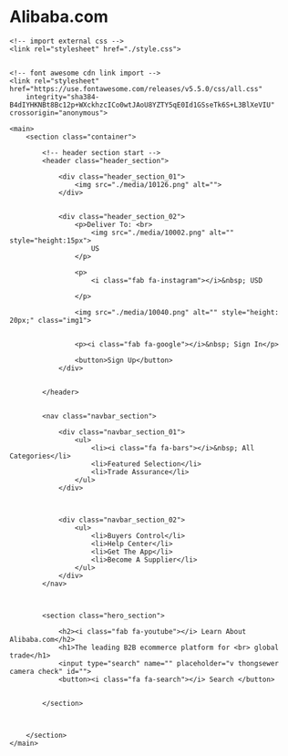 # Alibaba.com

<!DOCTYPE html>
<html lang="en">

<head>
    <meta charset="UTF-8">
    <meta name="viewport" content="width=device-width, initial-scale=1.0">
    <title>Alibaba.com: Manufacturers, Suppliers, Exporters & Importers from the world's largest online B2B marketplace
    </title>
    <link rel="shortcut icon" href="./10001.jpg" type="image/x-icon">


    <!-- import external css -->
    <link rel="stylesheet" href="./style.css">


    <!-- font awesome cdn link import -->
    <link rel="stylesheet" href="https://use.fontawesome.com/releases/v5.5.0/css/all.css"
        integrity="sha384-B4dIYHKNBt8Bc12p+WXckhzcICo0wtJAoU8YZTY5qE0Id1GSseTk6S+L3BlXeVIU" crossorigin="anonymous">

</head>

<body>

    <main>
        <section class="container">

            <!-- header section start -->
            <header class="header_section">

                <div class="header_section_01">
                    <img src="./media/10126.png" alt="">
                </div>


                <div class="header_section_02">
                    <p>Deliver To: <br>
                        <img src="./media/10002.png" alt="" style="height:15px">
                        US
                    </p>

                    <p>
                        <i class="fab fa-instagram"></i>&nbsp; USD

                    </p>

                    <img src="./media/10040.png" alt="" style="height: 20px;" class="img1">


                    <p><i class="fab fa-google"></i>&nbsp; Sign In</p>

                    <button>Sign Up</button>
                </div>


            </header>


            <nav class="navbar_section">

                <div class="navbar_section_01">
                    <ul>
                        <li><i class="fa fa-bars"></i>&nbsp; All Categories</li>
                        <li>Featured Selection</li>
                        <li>Trade Assurance</li>
                    </ul>
                </div>



                <div class="navbar_section_02">
                    <ul>
                        <li>Buyers Control</li>
                        <li>Help Center</li>
                        <li>Get The App</li>
                        <li>Become A Supplier</li>
                    </ul>
                </div>
            </nav>



            <section class="hero_section">

                <h2><i class="fab fa-youtube"></i> Learn About Alibaba.com</h2>
                <h1>The leading B2B ecommerce platform for <br> global trade</h1>
                <input type="search" name="" placeholder="v thongsewer camera check" id="">
                <button><i class="fa fa-search"></i> Search </button>


            </section>



        </section>
    </main>

</body>

</html>
